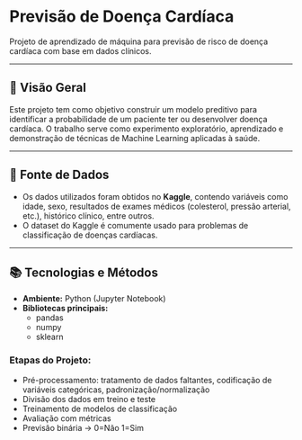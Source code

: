 # Previsão de Doença Cardíaca

Projeto de aprendizado de máquina para previsão de risco de doença cardíaca com base em dados clínicos.

---

## 📌 Visão Geral

Este projeto tem como objetivo construir um modelo preditivo para identificar a probabilidade de um paciente ter ou desenvolver doença cardíaca. O trabalho serve como experimento exploratório, aprendizado e demonstração de técnicas de Machine Learning aplicadas à saúde.

---

## 🎯 Fonte de Dados

- Os dados utilizados foram obtidos no **Kaggle**, contendo variáveis como idade, sexo, resultados de exames médicos (colesterol, pressão arterial, etc.), histórico clínico, entre outros.  
- O dataset do Kaggle é comumente usado para problemas de classificação de doenças cardíacas.

---

## 📚 Tecnologias e Métodos

- **Ambiente:** Python (Jupyter Notebook)  
- **Bibliotecas principais:**  
  - pandas  
  - numpy  
  - sklearn

### Etapas do Projeto:
- Pré-processamento: tratamento de dados faltantes, codificação de variáveis categóricas, padronização/normalização  
- Divisão dos dados em treino e teste  
- Treinamento de modelos de classificação 
- Avaliação com métricas
- Previsão binária -> 0=Não 1=Sim

